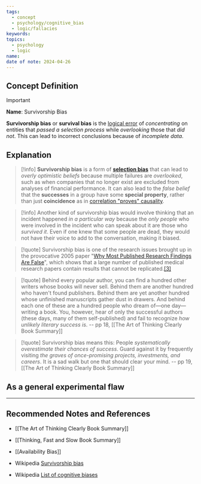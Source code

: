 ```yaml
---
tags:
  - concept
  - psychology/cognitive_bias
  - logic/fallacies
keywords: 
topics:
  - psychology
  - logic
name: 
date of note: 2024-04-26
---
```


## Concept Definition

>[!important]
>**Name**:  Survivorship Bias
>
>**Survivorship bias** or **survival bias** is the [logical error](https://en.wikipedia.org/wiki/Logical_error "Logical error") of *concentrating* on entities that *passed a selection process* while *overlooking* those that *did not*. This can lead to incorrect conclusions because of *incomplete data*.

## Explanation


>[!info]
>**Survivorship bias** is a form of [**selection bias**](https://en.wikipedia.org/wiki/Selection_bias "Selection bias") that can lead to *overly optimistic beliefs* because multiple failures are *overlooked*, such as when companies that no longer exist are excluded from analyses of financial performance. It can also lead to the *false belief* that the **successes** in a group have some **special property**, rather than just **coincidence** as in [correlation "proves" causality](https://en.wikipedia.org/wiki/Post_hoc_ergo_propter_hoc "Post hoc ergo propter hoc").

>[!info]
>Another kind of survivorship bias would involve thinking that an incident happened *in a particular way* because the *only people* who were involved in the incident who can speak about it are those who *survived it*. Even if one knew that some people are dead, they would not have their voice to add to the conversation, making it biased.


>[!quote]
>Survivorship bias is one of the research issues brought up in the provocative 2005 paper "[Why Most Published Research Findings Are False](https://en.wikipedia.org/wiki/Why_Most_Published_Research_Findings_Are_False "Why Most Published Research Findings Are False")", which shows that a large number of published medical research papers contain results that cannot be replicated.[[3]](https://en.wikipedia.org/wiki/Survivorship_bias#cite_note-ioannidis2005-3)


>[!quote]
>Behind every popular author, you can find a hundred other writers whose books will never sell. Behind them are another hundred who haven't found publishers. Behind them are yet another hundred whose unfinished manuscripts gather dust in drawers. And behind each one of these are a hundred people who dream of—one day—writing a book. You, however, hear of only the successful authors (these days, many of them self-published) and fail to recognize *how unlikely literary success is*.
>-- pp 18, [[The Art of Thinking Clearly Book Summary]]

>[!quote]
>Survivorship bias means this: People *systematically overestimate their chances of success*. Guard against it by frequently visiting *the graves of once-promising projects, investments, and careers*. It is a sad walk but one that should clear your mind.
>-- pp 19, [[The Art of Thinking Clearly Book Summary]]


## As a general experimental flaw







-----------
##  Recommended Notes and References

- [[The Art of Thinking Clearly Book Summary]]
- [[Thinking, Fast and Slow Book Summary]]

- [[Availability Bias]]


- Wikipedia [Survivorship bias](https://en.wikipedia.org/wiki/Survivorship_bias)
- Wikipedia [List of cognitive biases](https://en.wikipedia.org/wiki/List_of_cognitive_biases)

